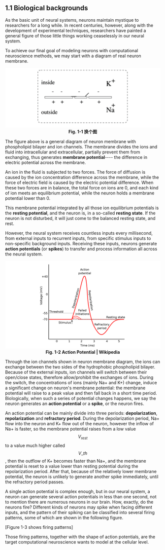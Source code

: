## 1.1 Biological backgrounds

As the basic unit of neural systems, neurons maintain mystique to researchers for a long while. In recent centuries, however, along with the development of experimental techniques, researchers have painted a general figure of those little things working ceaselessly in our neural system.

To achieve our final goal of modeling neurons with computational neuroscience methods, we may start with a diagram of real neuron membrane.

<center><img src="../../figs/neurons/1-1.png">	</center>

<center><b> Fig. 1-1 换个图 </b></center>

The figure above is a general diagram of neuron membrane with phospholipid bilayer and ion channels. The membrane divides the ions and fluid into intracellular and extracellular, partially prevent them from exchanging, thus generates **membrane potential**---- the difference in electric potential across the membrane.

An ion in the fluid is subjected to two forces. The force of diffusion is caused by the ion concentration difference across the membrane, while the force of electric field is caused by the electric potential difference. When these two forces are in balance, the total force on ions are 0, and each kind of ion meets an equilibrium potential, while the neuron holds a membrane potential lower than 0.

This membrane potential integrated by all those ion equilibrium potentials is the **resting potential**, and the neuron is, in a so-called **resting state**. If the neuron is not disturbed, it will just come to the balanced resting state, and rest.

However, the neural system receives countless inputs every millisecond, from external inputs to recurrent inputs, from specific stimulus inputs to non-specific background inputs. Receiving these inputs, neurons generate **action potentials** (or **spikes**) to transfer and process information all across the neural system.

<center><img src="../../figs/neurons/action_potential.png">	</center>

<center><b> Fig. 1-2 Action Potential | Wikipedia </b></center>

Through the ion channels shown in neuron membrane diagram, the ions can exchange between the two sides of the hydrophobic phospholipid bilayer. Because of the external inputs, ion channels will switch between their open/close states, therefore allow/prohibit the exchanges of ions. During the switch, the concentrations of ions (mainly Na+ and K+) change, induce a significant change on neuron's membrane potential: the membrane potential will raise to a peak value and then fall back in a short time period. Biologically, when such a series of potential changes happens, we say the neuron generates an **action potential** or a **spike**, or the neuron fires.

An action potential can be mainly divide into three periods: **depolarization**, **repolarization** and **refractory period**. During the depolarization period, Na+ flow into the neuron and K+ flow out of the neuron, however the inflow of Na+ is faster, so the membrane potential raises from a low value $$V_{rest}$$ to a value much higher called $$V\_{th}$$, then the outflow of K+ becomes faster than Na+, and the membrane potential is reset to a value lower than resting potential during the repolarization period. After that, because of the relatively lower membrane potential, the neuron is unlikely to generate another spike immediately, until the refractory period passes.

A single action potential is complex enough, but in our neural system, a neuron can generate several action potentials in less than one second, not to mention there are numerous neurons in our brain. How, exactly, do the neurons fire? Different kinds of neurons may spike when facing different inputs, and the pattern of their spiking can be classified into several firing patterns, some of which are shown in the following figure.

[Figure 1-3 shows firing patterns]

Those firing patterns, together with the shape of action potentials, are the target computational neuroscience wants to model at the cellular level.